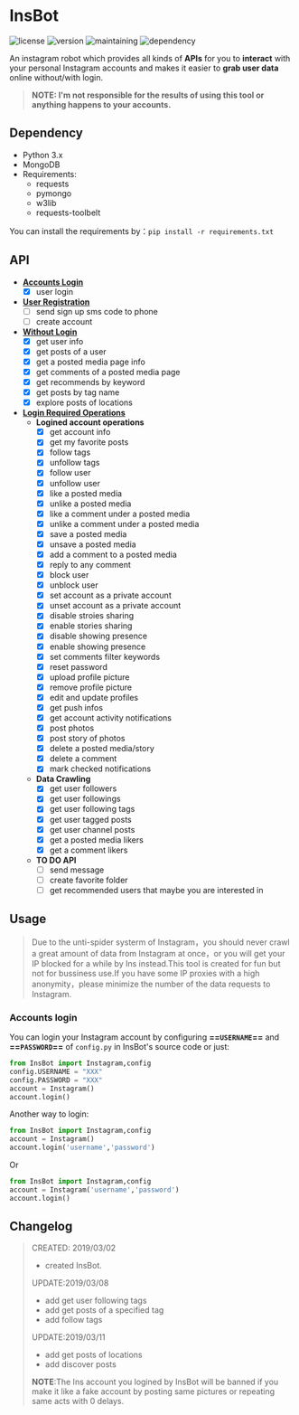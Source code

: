 # InsBot
![license](https://img.shields.io/bower/l/boostrap.svg?label=license&logo=mit&style=popout)
![version](https://img.shields.io/pypi/v/nine.svg?label=Python3%20InsBot)
![maintaining](https://img.shields.io/maintenance/yes/2019.svg?label=maintaining)
![dependency](https://img.shields.io/david/dev/expressjs/express.svg)


  An instagram robot which provides all kinds of **APIs** for you to **interact** with your personal Instagram accounts and makes it easier to **grab user data** online without/with login.
  >  **NOTE: I'm not responsible for the results of using this tool or anything happens to your accounts.**
##  Dependency 
* Python 3.x
* MongoDB
*  Requirements:
    * requests 
    * pymongo    
    * w3lib    
    * requests-toolbelt       
 
 You can install the requirements by：`pip install -r requirements.txt`
## API
*  **[Accounts Login](accounts-login)**   
    * [x] user login
*  **[User Registration](user-registration)** 
    * [ ] send sign up sms code to phone    
    * [ ] create account
*  **[Without Login](without-login)**    
    * [x] get user info    
    * [x] get posts of a user    
    * [x] get a posted media page info     
    * [x] get comments of a posted media page    
    * [x] get recommends by keyword  
    * [x] get posts by tag name 
    * [x] explore posts of locations
*  **[Login Required Operations](login-required-operations)**
     * **Logined account operations**
        * [x] get account info    
        * [x] get my favorite posts
        * [x] follow tags
        * [x] unfollow tags
        * [x] follow user     
        * [x] unfollow user    
        * [x] like a posted media   
        * [x] unlike a posted media
        * [x] like a comment under a posted media 
        * [x] unlike a comment under a posted media
        * [x] save a posted media
        * [x] unsave a posted media 
        * [x] add a comment to a posted media 
        * [x] reply to any comment
        * [x] block user     
        * [x] unblock user    
        * [x] set account as a private account    
        * [x] unset account as a private account
        * [x] disable stroies sharing    
        * [x] enable stories sharing    
        * [x] disable showing presence    
        * [x] enable showing presence    
        * [x] set comments filter keywords    
        * [x] reset password    
        * [x] upload profile picture    
        * [x] remove profile picture    
        * [x] edit and update profiles   
        * [x] get push infos 
        * [x] get account activity notifications
        * [x] post photos  
        * [x] post story of photos
        * [x] delete a posted media/story
        * [x] delete a comment 
        * [x] mark checked notifications
     * **Data Crawling**
        * [x] get user followers    
        * [x] get user followings
        * [x] get user following tags     
        * [x] get user tagged posts    
        * [x] get user channel posts 
        * [x] get a posted media likers
        * [x] get a comment likers
     * **TO DO API**
         * [ ] send message
         * [ ] create favorite folder
         * [ ] get recommended users that maybe you are interested in
## Usage
> Due to the unti-spider systerm of Instagram，you should never crawl a great amount of data from Instagram at once，or you will get your IP blocked for a while by Ins instead.This tool is created for fun but not for bussiness use.If you have some IP proxies with a high anonymity，please minimize the number of the data requests to Instagram.

###  Accounts login
You can login your Instagram account by configuring **==``USERNAME``==**  and **==```PASSWORD```==** of ```config.py``` in InsBot's source code or just:
```python
from InsBot import Instagram,config
config.USERNAME = "XXX"
config.PASSWORD = "XXX"
account = Instagram()
account.login()
```
Another way to login:
```python
from InsBot import Instagram,config
account = Instagram()
account.login('username','password')
```
Or 
```python
from InsBot import Instagram,config
account = Instagram('username','password')
account.login()
```

## Changelog
> CREATED: 2019/03/02
> * created InsBot.
> 
> UPDATE:2019/03/08
> * add get user following tags
> * add get posts of a specified tag
> * add follow tags
> 
> UPDATE:2019/03/11
> * add get posts of locations
> * add discover posts
> 
> **NOTE**:The Ins account you logined by InsBot will be banned if you make it like a fake account by posting same pictures or repeating same acts with 0 delays.


